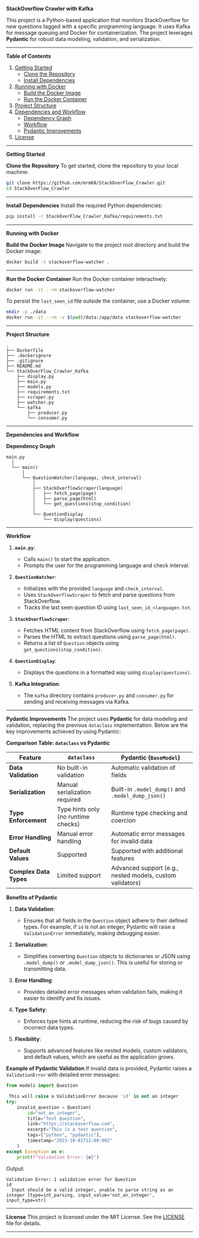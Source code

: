 
 **StackOverflow Crawler with Kafka**

This project is a Python-based application that monitors StackOverflow for new questions tagged with a specific programming language. It uses Kafka for message queuing and Docker for containerization. The project leverages **Pydantic** for robust data modeling, validation, and serialization.

---

 **Table of Contents**
1. [Getting Started](getting-started)
   - [Clone the Repository](clone-the-repository)
   - [Install Dependencies](install-dependencies)
2. [Running with Docker](running-with-docker)
   - [Build the Docker Image](build-the-docker-image)
   - [Run the Docker Container](run-the-docker-container)
3. [Project Structure](project-structure)
4. [Dependencies and Workflow](dependencies-and-workflow)
   - [Dependency Graph](dependency-graph)
   - [Workflow](workflow)
   - [Pydantic Improvements](pydantic-improvements)
5. [License](license)

---

 **Getting Started**

 **Clone the Repository**
To get started, clone the repository to your local machine:

```bash
git clone https://github.com/mrm68/StackOverFlow_Crawler.git
cd StackOverFlow_Crawler
```

---

 **Install Dependencies**
Install the required Python dependencies:

```bash
pip install -r StackOverFlow_Crawler_Kafka/requirements.txt
```

---

 **Running with Docker**

 **Build the Docker Image**
Navigate to the project root directory and build the Docker image:

```bash
docker build -t stackoverflow-watcher .
```

---

 **Run the Docker Container**
Run the Docker container interactively:

```bash
docker run -it --rm stackoverflow-watcher
```

To persist the `last_seen_id` file outside the container, use a Docker volume:

```bash
mkdir -p ./data
docker run -it --rm -v $(pwd)/data:/app/data stackoverflow-watcher
```

---

 **Project Structure**
```
.
├── Dockerfile
├── .dockerignore
├── .gitignore
├── README.md
└── StackOverFlow_Crawler_Kafka
    ├── display.py
    ├── main.py
    ├── models.py
    ├── requirements.txt
    ├── scraper.py
    ├── watcher.py
    └── kafka
        ├── producer.py
        └── consumer.py
```

---

 **Dependencies and Workflow**

 **Dependency Graph**
```plaintext
main.py
  │
  └── main()
      │
      └── QuestionWatcher(language, check_interval)
          │
          ├── StackOverflowScraper(language)
          │   ├── fetch_page(page)
          │   ├── parse_page(html)
          │   └── get_questions(stop_condition)
          │
          └── QuestionDisplay
              └── display(questions)
```

---

 **Workflow**
1. **`main.py`**:
   - Calls `main()` to start the application.
   - Prompts the user for the programming language and check interval.

2. **`QuestionWatcher`**:
   - Initializes with the provided `language` and `check_interval`.
   - Uses `StackOverflowScraper` to fetch and parse questions from StackOverflow.
   - Tracks the last seen question ID using `last_seen_id_<language>.txt`.

3. **`StackOverflowScraper`**:
   - Fetches HTML content from StackOverflow using `fetch_page(page)`.
   - Parses the HTML to extract questions using `parse_page(html)`.
   - Returns a list of `Question` objects using `get_questions(stop_condition)`.

4. **`QuestionDisplay`**:
   - Displays the questions in a formatted way using `display(questions)`.

5. **Kafka Integration**:
   - The `kafka` directory contains `producer.py` and `consumer.py` for sending and receiving messages via Kafka.

---

 **Pydantic Improvements**
The project uses **Pydantic** for data modeling and validation, replacing the previous `dataclass` implementation. Below are the key improvements achieved by using Pydantic:

 **Comparison Table: `dataclass` vs Pydantic**

| Feature                  | `dataclass`                          | Pydantic (`BaseModel`)               |
|--------------------------|--------------------------------------|--------------------------------------|
| **Data Validation**       | No built-in validation               | Automatic validation of fields       |
| **Serialization**         | Manual serialization required        | Built-in `.model_dump()` and `.model_dump_json()` |
| **Type Enforcement**      | Type hints only (no runtime checks)  | Runtime type checking and coercion   |
| **Error Handling**        | Manual error handling                | Automatic error messages for invalid data |
| **Default Values**        | Supported                           | Supported with additional features   |
| **Complex Data Types**    | Limited support                     | Advanced support (e.g., nested models, custom validators) |

 **Benefits of Pydantic**
1. **Data Validation**:
   - Ensures that all fields in the `Question` object adhere to their defined types. For example, if `id` is not an integer, Pydantic will raise a `ValidationError` immediately, making debugging easier.

2. **Serialization**:
   - Simplifies converting `Question` objects to dictionaries or JSON using `.model_dump()` or `.model_dump_json()`. This is useful for storing or transmitting data.

3. **Error Handling**:
   - Provides detailed error messages when validation fails, making it easier to identify and fix issues.

4. **Type Safety**:
   - Enforces type hints at runtime, reducing the risk of bugs caused by incorrect data types.

5. **Flexibility**:
   - Supports advanced features like nested models, custom validators, and default values, which are useful as the application grows.

 **Example of Pydantic Validation**
If invalid data is provided, Pydantic raises a `ValidationError` with detailed error messages:

```python
from models import Question

 This will raise a ValidationError because 'id' is not an integer
try:
    invalid_question = Question(
        id="not_an_integer",
        title="Test Question",
        link="https://stackoverflow.com",
        excerpt="This is a test question",
        tags=["python", "pydantic"],
        timestamp="2023-10-01T12:00:00Z"
    )
except Exception as e:
    print(f"Validation Error: {e}")
```

Output:
```
Validation Error: 1 validation error for Question
id
  Input should be a valid integer, unable to parse string as an integer [type=int_parsing, input_value='not_an_integer', input_type=str]
```

---

 **License**
This project is licensed under the MIT License. See the [LICENSE](LICENSE) file for details.

---